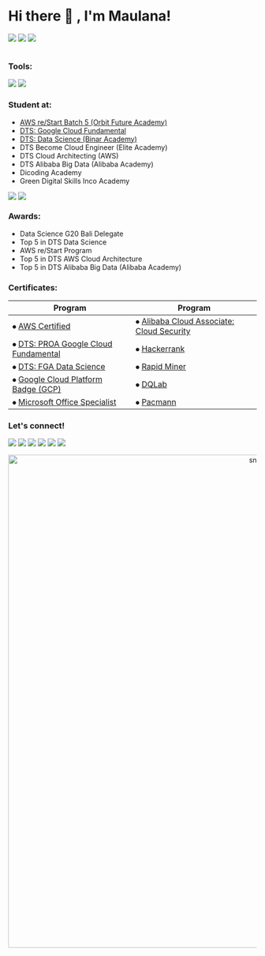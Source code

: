 # Hi there 👋 , I'm Maulana!

<p>
<!-- <img src="apple.svg" width="35px" height="35px"/>
<img src="windows.svg" width="35px" height="35px"/>
<img src="linux.svg" width="35px" height="35px"/> -->

<img src="https://img.shields.io/badge/Windows-0078D6?style=for-the-badge&logo=windows&logoColor=white"/>
<img src="https://img.shields.io/badge/Linux-FCC624?style=for-the-badge&logo=linux&logoColor=black"/>
<img src="https://img.shields.io/badge/mac%20os-000000?style=for-the-badge&logo=apple&logoColor=white"/>

<div id="header">
  <img src="https://komarev.com/ghpvc/?username=maulana-kavaldo&style=for-the-badge&color=green" alt=""/>
  <!--<img src="https://komarev.com/ghpvc/?username=maulana-kavaldo&color=green" alt=""/>-->
</div>

</p>


### Tools:
<p>
    <img src="https://img.shields.io/badge/Text%20Editor-Visual%20Studio%20Code-blue?&logo=visual%20studio%20code&logoColor=blue" />
    <!-- <img src="https://img.shields.io/badge/IDE-Android%20Studio-blue?&logo=android%20studio&logoColor=blue" /> -->
    <img src="https://img.shields.io/badge/Visualization-Looker%20Studio%2C%20Tableau-blue?&logo=looker&logoColor=blue" />
    <!-- <img src="https://gpvc.arturio.dev/mlkav" /> -->
</p>


### Student at:
- <a href="https://github.com/mlkav/AWS_re-Start" target="_blank">AWS re/Start Batch 5 (Orbit Future Academy)</a>
- <a href="https://github.com/mlkav/Digital-Talent-Scholarship/" target="_blank">DTS: Google Cloud Fundamental</a>
- <a href="https://github.com/mlkav/Digital-Talent-Scholarship/" target="_blank">DTS: Data Science (Binar Academy)</a>
- DTS Become Cloud Engineer (Elite Academy)
- DTS Cloud Architecting (AWS)
- DTS Alibaba Big Data (Alibaba Academy)
- Dicoding Academy
- Green Digital Skills Inco Academy


<p>
    <img src="https://github-readme-stats.vercel.app/api?username=mlkav&hide=prs&show_icons=true&theme=tokyonight" style="display: inline-block; vertical-align: top;" />
    <img src="https://github-readme-stats.vercel.app/api/top-langs/?username=mlkav&layout=compact" style="display: inline-block; vertical-align: top;" />
</p>

### Awards:
- Data Science G20 Bali Delegate
- Top 5 in DTS Data Science
- AWS re/Start Program
- Top 5 in DTS AWS Cloud Architecture
- Top 5 in DTS Alibaba Big Data (Alibaba Academy)

### Certificates:
| Program | Program |
|-----------|-----------|
|⦁ <a href="https://mlkav.github.io/pages/gallery-aws-certification.html">AWS Certified </a>                         |⦁ <a href="https://mlkav.github.io/assets/img/certif_licen/alibaba-security.png">Alibaba Cloud Associate: Cloud Security</a>  |
|⦁ <a href="https://mlkav.github.io/pages/gallery-proa-gc.html">DTS: PROA Google Cloud Fundamental</a>                             |⦁ <a href="https://mlkav.github.io/pages/gallery-hackerrank.html">Hackerrank</a>      |
|⦁ <a href="https://mlkav.github.io/pages/gallery-fga.html">DTS: FGA Data Science</a>                                              |⦁ <a href="https://mlkav.github.io/pages/gallery-rapid-miner.html">Rapid Miner</a>    |
|⦁ <a href="https://www.cloudskillsboost.google/public_profiles/aa062bc9-81cc-4a11-9f53-025437d13c1f">Google Cloud Platform Badge (GCP)</a> |⦁ <a href="https://mlkav.github.io/pages/gallery-dqlab.html">DQLab</a>                |
|⦁ <a href="https://mlkav.github.io/assets/img/certif_licen/mos_2013.png">Microsoft Office Specialist</a>                          |⦁ <a href="https://mlkav.github.io/pages/gallery-pacmann.html">Pacmann</a>            |

### Let's connect!
<p>
    <a href="mailto:alkav.maulana@gmail.com" target="blank"><img src="https://img.shields.io/badge/alkav.maulana@gmail.com-30302f?style=flat&logo=gmail" /></a>
    <a href="https://linkedin.com/in/maulana-kavaldo" target="blank"><img src="https://img.shields.io/badge/Maulana_Kavaldo-30302f?style=flat&logo=linkedin" /></a>
    <a href="https://medium.com/@maulanakavaldo" target="blank"><img src="https://img.shields.io/badge/Medium-30302f?style=flat&logo=medium" /></a>
    <a href="https://twitter.com/mlnkvld" target="blank"><img src="https://img.shields.io/badge/@maulana_kavaldo-30302f?style=flat&logo=twitter" /></a>
    <a href="https://instagram.com/maulana.kavaldo" target="blank"><img src="https://img.shields.io/badge/@maulanakavaldo-30302f?style=flat&logo=instagram" /></a>
    <a href="https://paypal.me/maulanakavaldo" target="blank"><img src="https://ionicabizau.github.io/badges/paypal.svg" /></a>
</p>


<p align="center">
 <img width="1000" src="assets/github-snake.svg" alt="snake"/>
</p>

<!-- ====================================================================================================================== -->

<!-- ### Stats:
    🔭 I’m currently open to work -->

<!-- <details>
 <summary><strong>What i am learning/working on these days</strong></summary>
    - 🔭 I’m currently open to work </br>
    - 🌱 I’m currently learning SwiftUI and UIKit </br>
    - 👯 I’m looking to collaborate on ... </br>
    - 🤔 I’m looking for help with ... </br>
    - 💬 Ask me about anything.</br>
    - 📫 How to reach me: <a href="mailto:alkav.maulana@gmail.com">Email me!</a>  </br>
    - 😄 Pronouns: He/Him </br>
    - ⚡ Fun fact: ... </br>
</details> -->

<!-- ### Let's connect!
<p>
    <a href="mailto:alkav.maulana@gmail.com" target="blank"><img src="https://img.shields.io/badge/alkav.maulana@gmail.com-30302f?style=flat&logo=gmail" /></a>
    <a href="https://linkedin.com/in/maulana-kavaldo" target="blank"><img src="https://img.shields.io/badge/Maulana_Kavaldo-30302f?style=flat&logo=linkedin" /></a>
    <a href="https://medium.com/@maulanakavaldo" target="blank"><img src="https://img.shields.io/badge/Maulana_Kavaldo-30302f?style=flat&logo=medium" /></a>
    <a href="https://twitter.com/mlnkvld" target="blank"><img src="https://img.shields.io/badge/@maulana_kavaldo-30302f?style=flat&logo=twitter" /></a>
    <a href="https://instagram.com/maulana.kavaldo" target="blank"><img src="https://img.shields.io/badge/@maulanakavaldo-30302f?style=flat&logo=instagram" /></a>
    <a href="https://paypal.me/mlkav" target="blank"><img src="https://ionicabizau.github.io/badges/paypal.svg" /></a>
</p> -->

